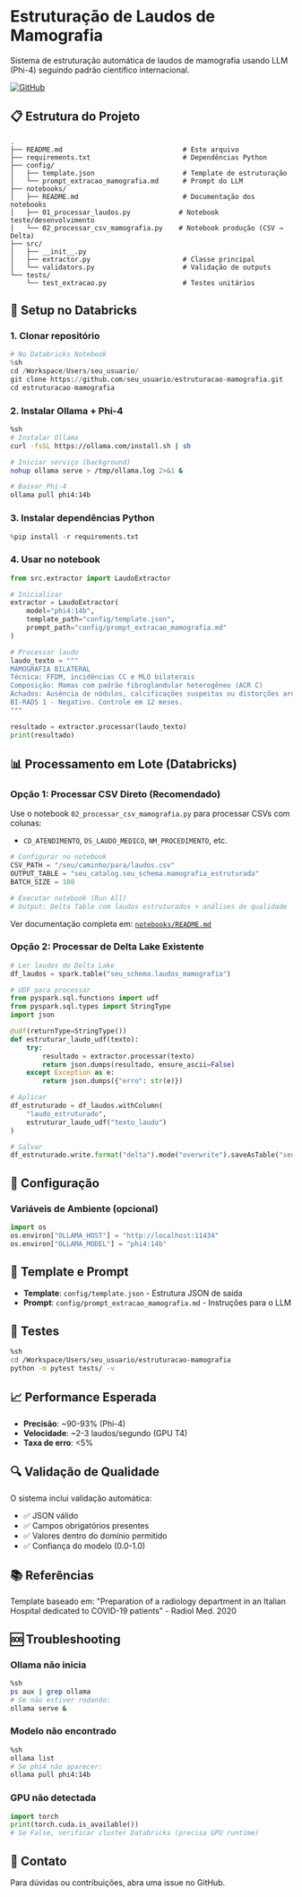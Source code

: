 # Estruturação de Laudos de Mamografia

Sistema de estruturação automática de laudos de mamografia usando LLM (Phi-4) seguindo padrão científico internacional.

[![GitHub](https://img.shields.io/badge/GitHub-radiologia--extracao--mamografia-blue)](https://github.com/eduardocaminha/radiologia-extracao-mamografia)

## 📋 Estrutura do Projeto

```
.
├── README.md                              # Este arquivo
├── requirements.txt                       # Dependências Python
├── config/
│   ├── template.json                      # Template de estruturação
│   └── prompt_extracao_mamografia.md      # Prompt do LLM
├── notebooks/
│   ├── README.md                          # Documentação dos notebooks
│   ├── 01_processar_laudos.py            # Notebook teste/desenvolvimento
│   └── 02_processar_csv_mamografia.py    # Notebook produção (CSV → Delta)
├── src/
│   ├── __init__.py
│   ├── extractor.py                       # Classe principal
│   └── validators.py                      # Validação de outputs
└── tests/
    └── test_extracao.py                   # Testes unitários
```

## 🚀 Setup no Databricks

### 1. Clonar repositório

```python
# No Databricks Notebook
%sh
cd /Workspace/Users/seu_usuario/
git clone https://github.com/seu_usuario/estruturacao-mamografia.git
cd estruturacao-mamografia
```

### 2. Instalar Ollama + Phi-4

```bash
%sh
# Instalar Ollama
curl -fsSL https://ollama.com/install.sh | sh

# Iniciar serviço (background)
nohup ollama serve > /tmp/ollama.log 2>&1 &

# Baixar Phi-4
ollama pull phi4:14b
```

### 3. Instalar dependências Python

```python
%pip install -r requirements.txt
```

### 4. Usar no notebook

```python
from src.extractor import LaudoExtractor

# Inicializar
extractor = LaudoExtractor(
    model="phi4:14b",
    template_path="config/template.json",
    prompt_path="config/prompt_extracao_mamografia.md"
)

# Processar laudo
laudo_texto = """
MAMOGRAFIA BILATERAL
Técnica: FFDM, incidências CC e MLO bilaterais
Composição: Mamas com padrão fibroglandular heterogêneo (ACR C)
Achados: Ausência de nódulos, calcificações suspeitas ou distorções arquiteturais
BI-RADS 1 - Negativo. Controle em 12 meses.
"""

resultado = extractor.processar(laudo_texto)
print(resultado)
```

## 📊 Processamento em Lote (Databricks)

### Opção 1: Processar CSV Direto (Recomendado)

Use o notebook `02_processar_csv_mamografia.py` para processar CSVs com colunas:
- `CD_ATENDIMENTO`, `DS_LAUDO_MEDICO`, `NM_PROCEDIMENTO`, etc.

```python
# Configurar no notebook
CSV_PATH = "/seu/caminho/para/laudos.csv"
OUTPUT_TABLE = "seu_catalog.seu_schema.mamografia_estruturada"
BATCH_SIZE = 100

# Executar notebook (Run All)
# Output: Delta Table com laudos estruturados + análises de qualidade
```

Ver documentação completa em: [`notebooks/README.md`](notebooks/README.md)

### Opção 2: Processar de Delta Lake Existente

```python
# Ler laudos do Delta Lake
df_laudos = spark.table("seu_schema.laudos_mamografia")

# UDF para processar
from pyspark.sql.functions import udf
from pyspark.sql.types import StringType
import json

@udf(returnType=StringType())
def estruturar_laudo_udf(texto):
    try:
        resultado = extractor.processar(texto)
        return json.dumps(resultado, ensure_ascii=False)
    except Exception as e:
        return json.dumps({"erro": str(e)})

# Aplicar
df_estruturado = df_laudos.withColumn(
    "laudo_estruturado",
    estruturar_laudo_udf("texto_laudo")
)

# Salvar
df_estruturado.write.format("delta").mode("overwrite").saveAsTable("seu_schema.laudos_estruturados")
```

## 🔧 Configuração

### Variáveis de Ambiente (opcional)

```python
import os
os.environ["OLLAMA_HOST"] = "http://localhost:11434"
os.environ["OLLAMA_MODEL"] = "phi4:14b"
```

## 📝 Template e Prompt

- **Template**: `config/template.json` - Estrutura JSON de saída
- **Prompt**: `config/prompt_extracao_mamografia.md` - Instruções para o LLM

## 🧪 Testes

```bash
%sh
cd /Workspace/Users/seu_usuario/estruturacao-mamografia
python -m pytest tests/ -v
```

## 📈 Performance Esperada

- **Precisão**: ~90-93% (Phi-4)
- **Velocidade**: ~2-3 laudos/segundo (GPU T4)
- **Taxa de erro**: <5%

## 🔍 Validação de Qualidade

O sistema inclui validação automática:
- ✅ JSON válido
- ✅ Campos obrigatórios presentes
- ✅ Valores dentro do domínio permitido
- ✅ Confiança do modelo (0.0-1.0)

## 📚 Referências

Template baseado em: "Preparation of a radiology department in an Italian Hospital dedicated to COVID-19 patients" - Radiol Med. 2020

## 🆘 Troubleshooting

### Ollama não inicia
```bash
%sh
ps aux | grep ollama
# Se não estiver rodando:
ollama serve &
```

### Modelo não encontrado
```bash
%sh
ollama list
# Se phi4 não aparecer:
ollama pull phi4:14b
```

### GPU não detectada
```python
import torch
print(torch.cuda.is_available())
# Se False, verificar cluster Databricks (precisa GPU runtime)
```

## 📧 Contato

Para dúvidas ou contribuições, abra uma issue no GitHub.

